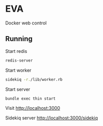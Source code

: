 EVA
=========
Docker web control


## Running

Start redis

```sh
redis-server
```

Start worker

```sh
sidekiq -r./lib/worker.rb
```

Start server

```sh
bundle exec thin start
```

Visit [http://localhost:3000](http://localhost:3000)

Sidekiq server [http://localhost:3000/sidekiq](http://localhost:3000/sidekiq)
